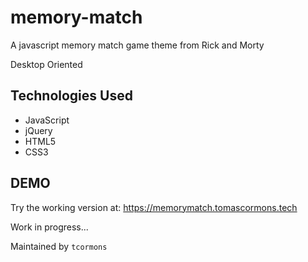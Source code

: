 # memory-match
A javascript memory match game theme from Rick and Morty 

Desktop Oriented

## Technologies Used

- JavaScript
- jQuery
- HTML5
- CSS3

## DEMO
Try the working version at: https://memorymatch.tomascormons.tech

Work in progress...

Maintained by `tcormons` 
